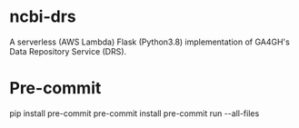 # ncbi-drs

A serverless (AWS Lambda) Flask (Python3.8) implementation of GA4GH's Data
Repository Service (DRS).

# Pre-commit
pip install pre-commit
pre-commit install
pre-commit run --all-files
